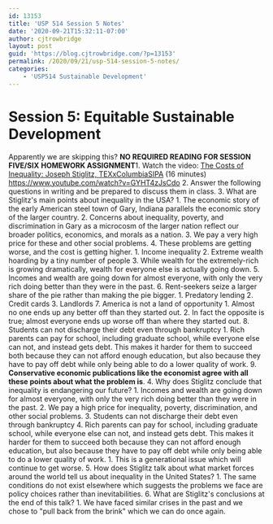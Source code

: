 ```yaml
---
id: 13153
title: 'USP 514 Session 5 Notes'
date: '2020-09-21T15:32:11-07:00'
author: cjtrowbridge
layout: post
guid: 'https://blog.cjtrowbridge.com/?p=13153'
permalink: /2020/09/21/usp-514-session-5-notes/
categories:
    - 'USP514 Sustainable Development'
---
```


# **<span class="" id="yui_3_17_2_1_1600729987807_110">Session 5: Equitable Sustainable Development</span>**

Apparently we are skipping this? <span class="">**NO REQUIRED READING FOR SESSION FIVE/SIX** </span><span class="">**HOMEWORK ASSIGNMENT**</span>1. <span class="">Watch the video: </span><span class="">[The Costs of Inequality: Joseph Stiglitz, TEXxColumbiaSIPA](https://www.youtube.com/watch?v=GYHT4zJsCdo) (16 minutes) </span><https://www.youtube.com/watch?v=GYHT4zJsCdo>
2. <span class="">Answer the following questions in writing and be prepared to discuss them in class. </span>
3. <span class="">What are Stiglitz's main points about inequality in the USA?</span>
    1. The economic story of the early American steel town of Gary, Indiana parallels the economic story of the larger country.
    2. Concerns about inequality, poverty, and discrimination in Gary as a microcosm of the larger nation reflect our broader politics, economics, and morals as a nation.
    3. We pay a very high price for these and other social problems.
    4. These problems are getting worse, and the cost is getting higher. 
        1. Income inequality
        2. Extreme wealth hoarding by a tiny number of people
        3. While wealth for the extremely-rich is growing dramatically, wealth for everyone else is actually going down.
    5. Incomes and wealth are going down for almost everyone, with only the very rich doing better than they were in the past.
    6. Rent-seekers seize a larger share of the pie rather than making the pie bigger. 
        1. Predatory lending
        2. Credit cards
        3. Landlords
    7. America is not a land of opportunity 
        1. Almost no one ends up any better off than they started out.
        2. In fact the opposite is true; almost everyone ends up worse off than where they started out.
    8. Students can not discharge their debt even through bankruptcy 
        1. Rich parents can pay for school, including graduate school, while everyone else can not, and instead gets debt. This makes it harder for them to succeed both because they can not afford enough education, but also because they have to pay off debt while only being able to do a lower quality of work.
    9. **Conservative economic publications like the economist agree with all these points about what the problem is**.
4. <span class="">Why does Stiglitz conclude that inequality is endangering our future?</span>
    1. Incomes and wealth are going down for almost everyone, with only the very rich doing better than they were in the past.
    2. We pay a high price for inequality, poverty, discrimination, and other social problems.
    3. Students can not discharge their debt even through bankruptcy
    4. Rich parents can pay for school, including graduate school, while everyone else can not, and instead gets debt. This makes it harder for them to succeed both because they can not afford enough education, but also because they have to pay off debt while only being able to do a lower quality of work. 
        1. This is a generational issue which will continue to get worse.
5. <span class="">How does Stiglitz talk about what market forces around the world tell us about inequality in the United States?</span>
    1. The same conditions do not exist elsewhere which suggests the problems we face are policy choices rather than inevitabilities.
6. <span class="">What are Stiglitz's conclusions at the end of this talk?</span>
    1. We have faced similar crises in the past and we chose to "pull back from the brink" which we can do once again.